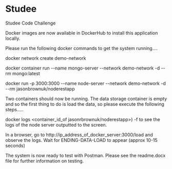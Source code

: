 # Studee
Studee Code Challenge

Docker images are now available in DockerHub to install this application locally. 

Please run the following docker commands to get the system running….

docker network create demo-network

docker container run --name mongo-server --network demo-network -d --rm mongo:latest

docker run -p 3000:3000 --name node-server --network demo-network -d --rm jasonbrownuk/noderestapp

Two containers should now be running. The data storage container is empty and so the first thing to do is load the data, so please execute the following steps…..

docker logs <container_id_of jasonrbrownuk/noderestapp>) -f  to see the logs of the node server outputted to the screen.

In a browser, go to http://ip_address_of_docker_server:3000/load and observe the logs. Wait for ENDING-DATA-LOAD to appear (approx 10-15 seconds)

The system is now ready to test with Postman. Please see the readme.docx file for further information on testing.
